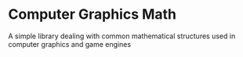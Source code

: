 # Computer Graphics Math
A simple library dealing with common mathematical structures used in computer graphics and game engines
